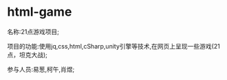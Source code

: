 # html-game
名称:21点游戏项目;

项目的功能:使用jq,css,html,cSharp,unity引擎等技术,在网页上呈现一些游戏(21点，坦克大战);

参与人员:易葱,柯午,肖煜;
